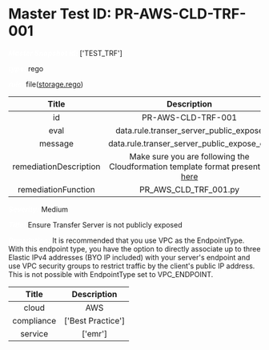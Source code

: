 



# Master Test ID: PR-AWS-CLD-TRF-001


***<font color="white">Master Snapshot Id:</font>*** ['TEST_TRF']

***<font color="white">type:</font>*** rego

***<font color="white">rule:</font>*** file([storage.rego])  
  
  
  
  

|Title|Description|
| :---: | :---: |
|id|PR-AWS-CLD-TRF-001|
|eval|data.rule.transer_server_public_expose|
|message|data.rule.transer_server_public_expose_err|
|remediationDescription|Make sure you are following the Cloudformation template format presented <a href='https://docs.aws.amazon.com/AWSCloudFormation/latest/UserGuide/aws-resource-transfer-server.html#cfn-transfer-server-endpointdetails' target='_blank'>here</a>|
|remediationFunction|PR_AWS_CLD_TRF_001.py|


***<font color="white">Severity:</font>*** Medium

***<font color="white">Title:</font>*** Ensure Transfer Server is not publicly exposed

***<font color="white">Description:</font>*** It is recommended that you use VPC as the EndpointType. With this endpoint type, you have the option to directly associate up to three Elastic IPv4 addresses (BYO IP included) with your server's endpoint and use VPC security groups to restrict traffic by the client's public IP address. This is not possible with EndpointType set to VPC_ENDPOINT.  
  
  

|Title|Description|
| :---: | :---: |
|cloud|AWS|
|compliance|['Best Practice']|
|service|['emr']|



[storage.rego]: https://github.com/prancer-io/prancer-compliance-test/tree/master/aws/cloud/storage.rego
